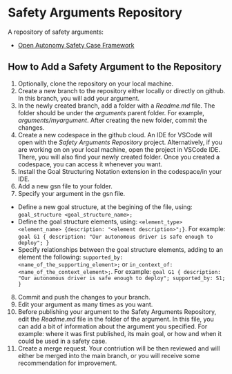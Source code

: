 # Safety Arguments Repository
A repository of safety arguments:

- [Open Autonomy Safety Case Framework](./arguments/open_autonomy_safety_case_framework)

## How to Add a Safety Argument to the Repository

1. Optionally, clone the repository on your local machine.
2. Create a new branch to the repository either locally or directly on github. In this branch, you will add your argument.
3. In the newly created branch, add a folder with a _Readme.md_ file. The folder should be under the _arguments_ parent folder. For example,  _arguments/myargument_. After creating the new folder, commit the changes.
4. Create a new codespace in the github cloud. An IDE for VSCode will open with the _Safety Arguments Repository_ project. Alternatively, if you are working on  on your local machine, open the project in VSCode IDE. There, you will also find your newly created folder. Once you created a codespace, you can access it whenever you want.
5. Install the Goal Structuring Notation extension in the codespace/in your IDE.
6. Add a new gsn file to your folder. 
7. Specify your argument in the gsn file.
  - Define a new goal structure, at the begining of the file, using: `goal_structure <goal_structure_name>;`
  - Define the goal structure elements, using: `<element_type> <element_name> {description: "<element description>";}`. For example:
    `goal G1 {
    description: "Our autonomous driver is safe enough to deploy";
    }`
  - Specify relationships between the goal structure elements, adding to an element the following: `supported_by: <name_of_the_supporting_element>;` or `in_context_of: <name_of_the_context_element>;`. For example:
    `goal G1 {
    description: "Our autonomous driver is safe enough to deploy";
    supported_by: S1;
    }`
8. Commit and push the changes to your branch.
9. Edit your argument as many times as you want.
10. Before publishing your argument to the Safety Arguments Repository, edit the _Readme.md_ file in the folder of the argument. In this file, you can add a bit of information about the argument you specified. For example: where it was first published, its main goal, or how and when it could be used in a safety case. 
11. Create a merge request. Your contriution will be then reviewed and will either be merged into the main branch, or you will receive some recommendation for improvement.

